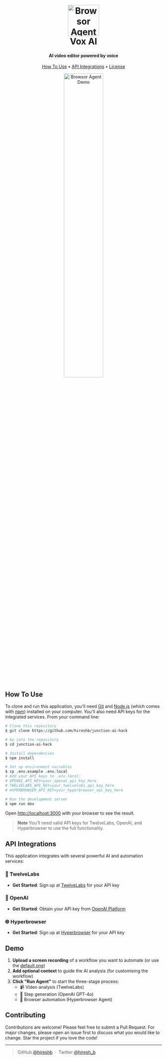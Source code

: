 
<h1 align="center">
    <br>
    <img src="./web-app/public/logo.png" alt="Browsor Agent Logo" width="100">
    <br>
    Vox AI
    <br>
</h1>

<h4 align="center">AI video editor powered by voice</h4>

<p align="center">
    <a href="#how-to-use">How To Use</a> •
    <a href="#api-integrations">API Integrations</a> •
    <a href="https://github.com/hireshBrem/resac-agent/blob/main/LICENSE">License</a>
</p>

<p align="center">
  <img alt="Browsor Agent Demo" src="./web-app/public/demo.gif" width="50%"> </img>
</p>

## How To Use

To clone and run this application, you'll need [Git](https://git-scm.com) and [Node.js](https://nodejs.org/en/download/) (which comes with [npm](http://npmjs.com)) installed on your computer. You'll also need API keys for the integrated services. From your command line:

```bash
# Clone this repository
$ git clone https://github.com/hireshb/junction-ai-hack

# Go into the repository
$ cd junction-ai-hack

# Install dependencies
$ npm install

# Set up environment variables
$ cp .env.example .env.local
# Add your API keys to .env.local:
# OPENAI_API_KEY=your_openai_api_key_here
# TWELVELABS_API_KEY=your_twelvelabs_api_key_here
# HYPERBROWSER_API_KEY=your_hyperbrowser_api_key_here

# Run the development server
$ npm run dev
```

Open [http://localhost:3000](http://localhost:3000) with your browser to see the result.

> **Note**
> You'll need valid API keys for TwelveLabs, OpenAI, and Hyperbrowser to use the full functionality.


## API Integrations

This application integrates with several powerful AI and automation services:

### 🎥 TwelveLabs
- **Get Started**: Sign up at [TwelveLabs](https://twelvelabs.io/) for your API key

### 🧠 OpenAI
- **Get Started**: Obtain your API key from [OpenAI Platform](https://platform.openai.com/)

### 🌐 Hyperbrowser
- **Get Started**: Sign up at [Hyperbrowser](https://www.hyperbrowser.ai/) for your API key

## Demo

1. **Upload a screen recording** of a workflow you want to automate (or use the [default one](https://github.com/hireshBrem/browsor-agent/blob/main/public/screen-recording/send_email_task.mov))
2. **Add optional context** to guide the AI analysis (for customising the workflow)
3. **Click "Run Agent"** to start the three-stage process:
   - 📹 Video analysis (TwelveLabs)
   - 📝 Step generation (OpenAI GPT-4o)
   - 🤖 Browser automation (Hyperbrowser Agent)

## Contributing

Contributions are welcome! Please feel free to submit a Pull Request. For major changes, please open an issue first to discuss what you would like to change. Star the project if you love the code!

---

> GitHub [@hireshb](https://github.com/hireshb) &nbsp;&middot;&nbsp;
> Twitter [@hiresh_b](https://x.com/hiresh_b)
